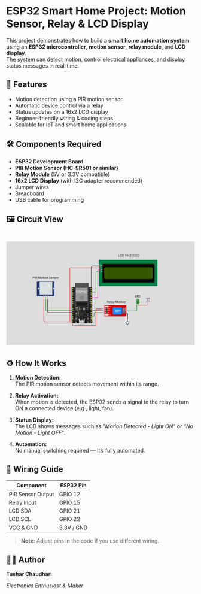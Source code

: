 # ESP32 Smart Home Project: Motion Sensor, Relay & LCD Display

This project demonstrates how to build a **smart home automation system** using an **ESP32 microcontroller**, **motion sensor**, **relay module**, and **LCD display**.  
The system can detect motion, control electrical appliances, and display status messages in real-time.

## 📌 Features
- Motion detection using a PIR motion sensor
- Automatic device control via a relay
- Status updates on a 16x2 LCD display
- Beginner-friendly wiring & coding steps
- Scalable for IoT and smart home applications

## 🛠 Components Required
- **ESP32 Development Board**
- **PIR Motion Sensor (HC-SR501 or similar)**
- **Relay Module** (5V or 3.3V compatible)
- **16x2 LCD Display** (with I2C adapter recommended)
- Jumper wires
- Breadboard
- USB cable for programming
## 🖼️ Circuit View

![Circuit View](<Circuit View.png>)
=======

## ⚙️ How It Works
1. **Motion Detection:**  
   The PIR motion sensor detects movement within its range.
   
2. **Relay Activation:**  
   When motion is detected, the ESP32 sends a signal to the relay to turn ON a connected device (e.g., light, fan).
   
3. **Status Display:**  
   The LCD shows messages such as *"Motion Detected - Light ON"* or *"No Motion - Light OFF"*.

4. **Automation:**  
   No manual switching required — it’s fully automated.

## 🔌 Wiring Guide
| Component | ESP32 Pin |
|-----------|-----------|
| PIR Sensor Output | GPIO 12 |
| Relay Input | GPIO 15 |
| LCD SDA | GPIO 21 |
| LCD SCL | GPIO 22 |
| VCC & GND | 3.3V / GND |

> **Note:** Adjust pins in the code if you use different wiring.

 ## 👨‍💻 Author

**Tushar Chaudhari**

*Electronics Enthusiast & Maker*





